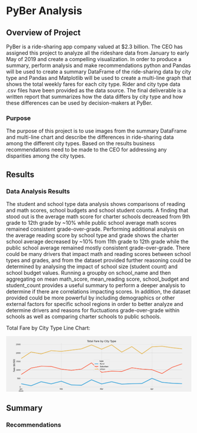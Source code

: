 # PyBer Analysis

## Overview of Project
PyBer is a ride-sharing app company valued at $2.3 billion.  The CEO has assigned this project to analyze all the rideshare data from January to early May of 2019 and create a compelling visualization.  In order to produce a summary, perform analysis and make recommendations python and Pandas will be used to create a summary DataFrame of the ride-sharing data by city type and Pandas and Matplotlib will be used to create a multi-line graph that shows the total weekly fares for each city type.  Rider and city type data .csv files have been provided as the data source.  The final deliverable is a written report that summarizes how the data differs by city type and how these differences can be used by decision-makers at PyBer.

### Purpose
The purpose of this project is to use images from the summary DataFrame and multi-line chart and describe the differences in ride-sharing data among the different city types.  Based on the results business recommendations need to be made to the CEO for addressing any disparities among the city types.

## Results

### Data Analysis Results
The student and school type data analysis shows comparisons of reading and math scores, school budgets and school student counts. A finding that stood out is the average math score for charter schools decreased from 9th grade to 12th grade by ~10% while public school average math scores remained consistent grade-over-grade. Performing additional analysis on the average reading score by school type and grade shows the charter school average decreased by ~10% from 11th grade to 12th grade while the public school average remained mostly consistent grade-over-grade.  There could be many drivers that impact math and reading scores between school types and grades, and from the dataset provided further reasoning could be determined by analysing the impact of school size (student count) and school budget values.  Running a groupby on school_name and then aggregating on mean math_score, mean_reading score, school_budget and student_count provides a useful summary to perform a deeper analysis to determine if there are correlations impacting scores.  In addition, the dataset provided could be more powerful by including demographics or other external factors for specific school regions in order to better analyze and determine drivers and reasons for fluctuations grade-over-grade within schools as well as comparing charter schools to public schools. 

Total Fare by City Type Line Chart:

![Total_Fare_By_City_Type_Line_Chart](https://raw.githubusercontent.com/JBro-Birds/PyBer_Analysis/master/analysis/Total_Fare_By_City_Type_Line_Chart.png)

## Summary

### Recommendations

